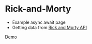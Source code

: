 # Rick-and-Morty 

- Example async await page
- Getting data from [Rick and Morty API](https://rickandmortyapi.com/)

[Demo](https://matejkuchar.github.io/rick-and-morty-/)
